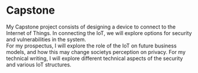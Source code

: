 # Capstone
My Capstone project consists of designing a device to connect to the Internet of Things.  In connecting the IoT, we will explore options for security and vulnerabilities in the system.  
For my prospectus, I will explore the role of the IoT on future business models, and how this may change societys perception on privacy.  For my technical writing, I will explore different technical aspects of the security and various IoT structures.   
